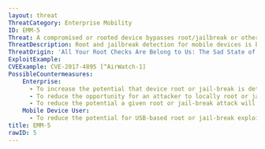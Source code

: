 ```yaml
---
layout: threat
ThreatCategory: Enterprise Mobility
ID: EMM-5
Threat: A compromised or rooted device bypasses root/jailbreak or other compliance checks
ThreatDescription: Root and jailbreak detection for mobile devices is based on detecting the changes that a process by which a mobile device was compromised would have caused. For instance, creation of files or directories that do not exist on uncompromised devices. Given the diversity of mobile devices, mobile OSs, the varying methods of compromise, and the potential for an attacker to intercept and forge acceptable responses to checks for such changes, root detection continues to be an area of challenge.
ThreatOrigin: 'All Your Root Checks Are Belong to Us: The Sad State of Root Detection [^5]'
ExploitExample:
CVEExample: CVE-2017-4895 [^AirWatch-1]
PossibleCountermeasures:
    Enterprise:
      - To increase the potential that device root or jail-break is detected, deploy a variety of mechanisms capable of root or jail-break detection (e.g., on-device agents, apps that require successful boot attestation checks, manual inspection)
      - To reduce the opportunity for an attacker to locally root or jail-break devices, educate users on the importance of physically securing their devices (e.g., locking it into a container) when not directly attended.
      - To reduce the potential a given root or jail-break attack will succeed, ensure devices are configured with a strong device unlock code.
    Mobile Device User:
      - To reduce the potential for USB-based root or jail-break exploits, do not accept prompts to grant trust when connecting to untrusted computers or charging stations.
title: EMM-5
rawID: 5
---
```

